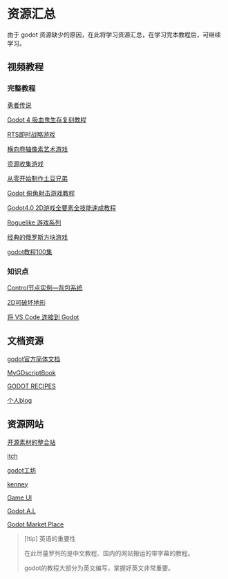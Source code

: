 # 资源汇总

由于 godot 资源缺少的原因，在此将学习资源汇总，在学习完本教程后，可继续学习。

## 视频教程

### 完整教程

[勇者传说](https://www.bilibili.com/video/BV1SP411m7aj/?spm_id_from=333.999.0.0&vd_source=cd15ef71fe6f4187af03b74e20f12fab)  

[Godot 4 吸血鬼生存复刻教程](https://www.bilibili.com/video/BV14z4y1T7jK/?spm_id_from=333.999.0.0&vd_source=cd15ef71fe6f4187af03b74e20f12fab)

[RTS即时战略游戏](https://www.bilibili.com/video/BV1No4y1L7he/?spm_id_from=333.337.search-card.all.click&vd_source=cd15ef71fe6f4187af03b74e20f12fab)  

[横向卷轴像素艺术游戏](https://www.bilibili.com/video/BV1Kh41137bZ/?spm_id_from=333.788&vd_source=cd15ef71fe6f4187af03b74e20f12fab)

[资源收集游戏](https://www.bilibili.com/video/BV1bo4y1g7jA/?spm_id_from=333.788.recommend_more_video.2&vd_source=cd15ef71fe6f4187af03b74e20f12fab)

[从零开始制作土豆兄弟](https://www.bilibili.com/video/BV1kh4y1A7aj/?spm_id_from=333.337.search-card.all.click&vd_source=cd15ef71fe6f4187af03b74e20f12fab)

[Godot 俯角射击游戏教程](https://www.bilibili.com/video/BV1hf4y1t7P4/?spm_id_from=333.337.top_right_bar_window_custom_collection.content.click&vd_source=cd15ef71fe6f4187af03b74e20f12fab)

[Godot4.0 2D游戏全要素全技能速成教程](https://www.bilibili.com/video/BV1gW4y1n7nn/?spm_id_from=333.788.top_right_bar_window_custom_collection.content.click&vd_source=cd15ef71fe6f4187af03b74e20f12fab)

[Roguelike 游戏系列](https://www.bilibili.com/video/BV1gR4y1G7Fa/?spm_id_from=333.337.top_right_bar_window_custom_collection.content.click&vd_source=cd15ef71fe6f4187af03b74e20f12fab)

[经典的俄罗斯方块游戏](https://www.bilibili.com/video/BV1qh4y1N71j/?spm_id_from=333.337.search-card.all.click&vd_source=cd15ef71fe6f4187af03b74e20f12fab)

[godot教程100集](https://www.bilibili.com/video/BV14Y411h7Po/?spm_id_from=333.337.search-card.all.click&vd_source=cd15ef71fe6f4187af03b74e20f12fab)


### 知识点

[Control节点实例—背包系统](https://www.bilibili.com/video/BV1Ry4y1E75T/?spm_id_from=333.337.search-card.all.click&vd_source=cd15ef71fe6f4187af03b74e20f12fab)

[2D可破坏地形](https://www.bilibili.com/video/BV1bM4y1j7MB/?spm_id_from=333.788.recommend_more_video.4&vd_source=cd15ef71fe6f4187af03b74e20f12fab)

[将 VS Code 连接到 Godot](https://www.bilibili.com/video/BV1c841197VJ/?spm_id_from=333.337.search-card.all.click&vd_source=cd15ef71fe6f4187af03b74e20f12fab)

## 文档资源

[godot官方简体文档](https://docs.godotengine.org/zh_CN/4.x/index.html)

[MyGDscriptBook](http://blog_rika.gitee.io/mygdscriptbook/GDScript.html)

[GODOT RECIPES](https://kidscancode.org/godot_recipes/4.x/)

[个人blog](http://liuqingwen.me/)



## 资源网站

[开源素材的整合站](https://godotengine.cn/)

[itch](https://itch.io/)

[godot工坊](https://godot.pro/#)

[kenney](https://www.kenney.nl/)

[Game UI](https://www.gameuidatabase.com/)

[Godot.A.L](https://godotassetlibrary.com/)

[Godot Market Place](https://godotmarketplace.com/)

> [!tip] 英语的重要性 
> 
> 在此尽量罗列的是中文教程、国内的网站搬运的带字幕的教程。
>
> godot的教程大部分为英文编写，掌握好英文非常重要。